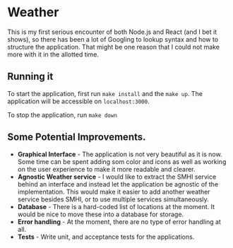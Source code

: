# Weather

This is my first serious encounter of both Node.js and React (and I bet it shows), so there has been a lot of Googling to lookup syntax and how to structure the application. That might be one reason that I could not make more with it in the allotted time.


## Running it 

To start the application, first run `make install` and the `make up`.
The application will be accessible on `localhost:3000`.

To stop the application, run `make down`


## Some Potential Improvements.

* __Graphical Interface__ - The application is not very beautiful as it is now. Some time can be spent adding som color and icons as well as working on the user experience to make it more readable and clearer.
* __Agnostic Weather service__ - I would like to extract the SMHI service behind an interface and instead let the application be agnostic of the implementation. This would make it easier to add another weather service besides SMHI, or to use multiple services simultaneously.
* __Database__ - There is a hard-coded list of locations at the moment. It would be nice to move these into a database for storage.
* __Error handling__ - At the moment, there are no type of error handling at all.
* __Tests__ - Write unit, and acceptance tests for the applications. 